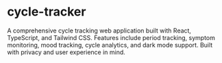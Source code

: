 # cycle-tracker
A comprehensive cycle tracking web application built with React, TypeScript, and Tailwind CSS. Features include period tracking, symptom monitoring, mood tracking, cycle analytics, and dark mode support. Built with privacy and user experience in mind.
